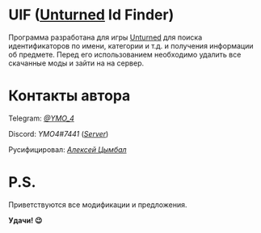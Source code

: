 # UIF (<a href="https://store.steampowered.com/app/304930/Unturned/">Unturned</a> Id Finder)
Программа разработана для игры [Unturned](https://store.steampowered.com/app/304930/Unturned/") для поиска идентификаторов по имени, категории и т.д. и получения информации об предмете.
Перед его использованием необходимо удалить все скачанные моды и зайти на на сервер.

# Контакты автора
Telegram: *[@YMO_4](https://t.me/YMO_4)*

Discord: *YMO4#7441* (*[Server](https://discord.gg/VhpM2ex)*)

Русифицировал: *[Алексей Цымбал](https://vk.com/boomviz)*

# P.S.
Приветствуются все модификации и предложения.

**Удачи! 😉**
